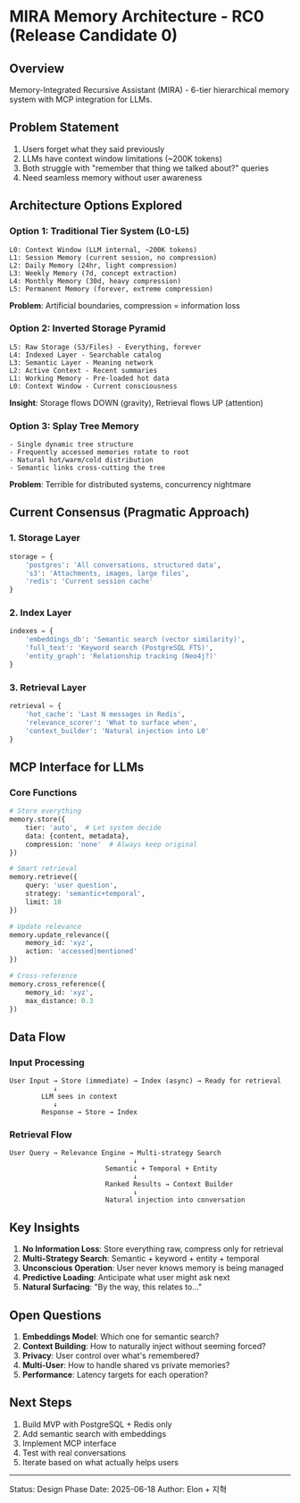 # MIRA Memory Architecture - RC0 (Release Candidate 0)

## Overview
Memory-Integrated Recursive Assistant (MIRA) - 6-tier hierarchical memory system with MCP integration for LLMs.

## Problem Statement
1. Users forget what they said previously
2. LLMs have context window limitations (~200K tokens)
3. Both struggle with "remember that thing we talked about?" queries
4. Need seamless memory without user awareness

## Architecture Options Explored

### Option 1: Traditional Tier System (L0-L5)
```
L0: Context Window (LLM internal, ~200K tokens)
L1: Session Memory (current session, no compression)
L2: Daily Memory (24hr, light compression)
L3: Weekly Memory (7d, concept extraction)
L4: Monthly Memory (30d, heavy compression)
L5: Permanent Memory (forever, extreme compression)
```
**Problem**: Artificial boundaries, compression = information loss

### Option 2: Inverted Storage Pyramid
```
L5: Raw Storage (S3/Files) - Everything, forever
L4: Indexed Layer - Searchable catalog
L3: Semantic Layer - Meaning network
L2: Active Context - Recent summaries
L1: Working Memory - Pre-loaded hot data
L0: Context Window - Current consciousness
```
**Insight**: Storage flows DOWN (gravity), Retrieval flows UP (attention)

### Option 3: Splay Tree Memory
```
- Single dynamic tree structure
- Frequently accessed memories rotate to root
- Natural hot/warm/cold distribution
- Semantic links cross-cutting the tree
```
**Problem**: Terrible for distributed systems, concurrency nightmare

## Current Consensus (Pragmatic Approach)

### 1. Storage Layer
```python
storage = {
    'postgres': 'All conversations, structured data',
    's3': 'Attachments, images, large files',
    'redis': 'Current session cache'
}
```

### 2. Index Layer
```python
indexes = {
    'embeddings_db': 'Semantic search (vector similarity)',
    'full_text': 'Keyword search (PostgreSQL FTS)',
    'entity_graph': 'Relationship tracking (Neo4j?)'
}
```

### 3. Retrieval Layer
```python
retrieval = {
    'hot_cache': 'Last N messages in Redis',
    'relevance_scorer': 'What to surface when',
    'context_builder': 'Natural injection into L0'
}
```

## MCP Interface for LLMs

### Core Functions
```python
# Store everything
memory.store({
    tier: 'auto',  # Let system decide
    data: {content, metadata},
    compression: 'none'  # Always keep original
})

# Smart retrieval
memory.retrieve({
    query: 'user question',
    strategy: 'semantic+temporal',
    limit: 10
})

# Update relevance
memory.update_relevance({
    memory_id: 'xyz',
    action: 'accessed|mentioned'
})

# Cross-reference
memory.cross_reference({
    memory_id: 'xyz',
    max_distance: 0.3
})
```

## Data Flow

### Input Processing
```
User Input → Store (immediate) → Index (async) → Ready for retrieval
           ↓
        LLM sees in context
           ↓
        Response → Store → Index
```

### Retrieval Flow
```
User Query → Relevance Engine → Multi-strategy Search
                               ↓
                        Semantic + Temporal + Entity
                               ↓
                        Ranked Results → Context Builder
                               ↓
                        Natural injection into conversation
```

## Key Insights

1. **No Information Loss**: Store everything raw, compress only for retrieval
2. **Multi-Strategy Search**: Semantic + keyword + entity + temporal
3. **Unconscious Operation**: User never knows memory is being managed
4. **Predictive Loading**: Anticipate what user might ask next
5. **Natural Surfacing**: "By the way, this relates to..."

## Open Questions

1. **Embeddings Model**: Which one for semantic search?
2. **Context Building**: How to naturally inject without seeming forced?
3. **Privacy**: User control over what's remembered?
4. **Multi-User**: How to handle shared vs private memories?
5. **Performance**: Latency targets for each operation?

## Next Steps

1. Build MVP with PostgreSQL + Redis only
2. Add semantic search with embeddings
3. Implement MCP interface
4. Test with real conversations
5. Iterate based on what actually helps users

---

Status: Design Phase
Date: 2025-06-18
Author: Elon + 지혁